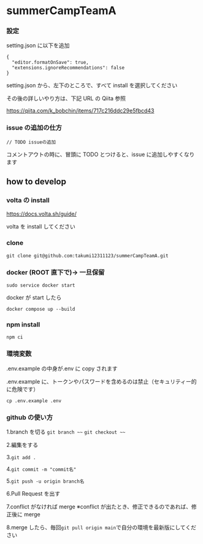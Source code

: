 # summerCampTeamA

### 設定

setting.json に以下を追加

```
{
  "editor.formatOnSave": true,
  "extensions.ignoreRecommendations": false
}
```

setting.json から、左下のところで、すべて install を選択してください

その後の詳しいやり方は、下記 URL の Qiita 参照

https://qiita.com/k_bobchin/items/717c216ddc29e5fbcd43

### issue の追加の仕方

`// TODO issueの追加`

コメントアウトの時に、冒頭に TODO とつけると、issue に追加しやすくなります

## how to develop

### volta の install

https://docs.volta.sh/guide/

volta を install してください

### clone

`git clone git@github.com:takumi12311123/summerCampTeamA.git`

### docker (ROOT 直下で)→ 一旦保留

`sudo service docker start`

docker が start したら

`docker compose up --build`

### npm install

`npm ci`

### 環境変数

.env.example の中身が.env に copy されます

.env.example に、トークンやパスワードを含めるのは禁止（セキュリティー的に危険です）

`cp .env.example .env`

### github の使い方

1.branch を切る
```git branch ~~```
```git checkout ~~```

2.編集をする

3.`git add .`

4.`git commit -m "commit名"`

5.`git push -u origin branch名`

6.Pull Request を出す

7.conflict がなければ merge
※conflict が出たとき、修正できるのであれば、修正後に merge

8.merge したら、毎回`git pull origin main`で自分の環境を最新版にしてください
